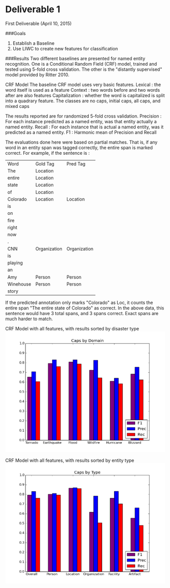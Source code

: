 Deliverable 1
=============

First Deliverable (April 10, 2015)

###Goals
1. Establish a Baseline
2. Use LIWC to create new features for classification


###Results
Two different baselines are presented for named entity recognition. One is a Conditional Random Field (CRF) model, trained and tested using 5-fold cross validation. The other is the "distantly supervised" model provided by Ritter 2010.

CRF Model
The baseline CRF model uses very basic features.
Lexical : the word itself is used as a feature
Context : two words before and two words after are also features
Capitalization : whether the word is capitalized is split into a quadrary feature. The classes are no caps, initial caps, all caps, and mixed caps

The results reported are for randomized 5-fold cross validation.
Precision : For each instance predicted as a named entity, was that entity actually a named entity.
Recall : For each instance that is actual a named entity, was it predicted as a named entity.
F1 : Harmonic mean of Precision and Recall

The evaluations done here were based on partial matches. That is, if any word in an entity span was tagged correctly, the entire span is marked correct. For example, if the sentence is :
<table>
  <tr><td color="green">Word</td><td>Gold Tag</td><td>Pred Tag</td></tr>
  <tr><td>The</td><td>Location</td><td></td></tr>
  <tr><td>entire</td><td>Location</td><td></td></tr>
  <tr><td>state</td><td>Location</td><td></td></tr>
  <tr><td>of</td><td>Location</td><td></td></tr>
  <tr><td>Colorado</td><td>Location</td><td>Location</td></tr>
  <tr><td>is</td><td></td><td></td></tr>
  <tr><td>on</td><td></td><td></td></tr>
  <tr><td>fire</td><td></td><td></td></tr>
  <tr><td>right</td><td></td><td></td></tr>
  <tr><td>now</td><td></td><td></td></tr>
  <tr><td>.</td><td></td><td></td></tr>
  <tr><td>CNN</td><td>Organization</td><td>Organization</td></tr>
  <tr><td>is</td><td></td><td></td></tr>
  <tr><td>playing</td><td></td><td></td></tr>
  <tr><td>an</td><td></td><td></td></tr>
  <tr><td>Amy</td><td>Person</td><td>Person</td></tr>
  <tr><td>Winehouse</td><td>Person</td><td>Person</td></tr>
  <tr><td>story</td><td></td><td></td></tr>
</table>

If the predicted annotation only marks "Colorado" as Loc, it counts the entire span "The entire state of Colorado" as correct. In the above data, this sentence would have 3 total spans, and 3 spans correct. Exact spans are much harder to match.

CRF Model with all features, with results sorted by disaster type
![alt text](https://github.com/jenningsanderson/ner-twitter-ml/blob/master/deliverable_1/caps_by_domain.png "caps by domain, partial match")

CRF Model with all features, with results sorted by entity type
![alt text](https://github.com/jenningsanderson/ner-twitter-ml/blob/master/deliverable_1/caps_summary.png "caps by entity, partial match")
